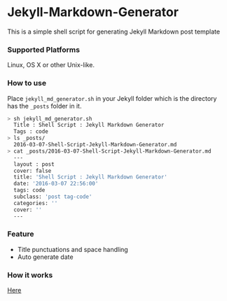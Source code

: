 # Jekyll-Markdown-Generator

This is a simple shell script for generating Jekyll Markdown post template

### Supported Platforms

Linux, OS X or other Unix-like.

### How to use

Place `jekyll_md_generator.sh` in your Jekyll folder which is the directory has the `_posts` folder in it.

``` bash
> sh jekyll_md_generator.sh
  Title : Shell Script : Jekyll Markdown Generator
  Tags : code
> ls _posts/
  2016-03-07-Shell-Script-Jekyll-Markdown-Generator.md
> cat _posts/2016-03-07-Shell-Script-Jekyll-Markdown-Generator.md
  ---
  layout : post
  cover: false
  title: 'Shell Script : Jekyll Markdown Generator'
  date: '2016-03-07 22:56:00'
  tags: code
  subclass: 'post tag-code'
  categories: ''
  cover: ''
  ---
```

### Feature

- Title punctuations and space handling
- Auto generate date

### How it works

[Here](http://chingtsai.github.io/Shell-Script-Jekyll-Markdown-Generator)
